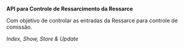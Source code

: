 **API para Controle de Ressarcimento da Ressarce**

Com objetivo de controlar as entradas da Ressarce para controle de comissão.

*Index, Show, Store & Update*
